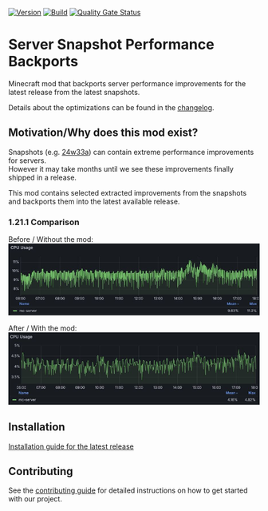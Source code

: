 <!-- modrinth_exclude.start -->

[![Version](https://img.shields.io/modrinth/v/r2KV1Oja)](https://modrinth.com/mod/server-snapshot-performance-backports)
[![Build](https://img.shields.io/github/actions/workflow/status/litetex-oss/mcm-server-snapshot-performance-backports/check-build.yml?branch=dev)](https://github.com/litetex-oss/mcm-server-snapshot-performance-backports/actions/workflows/check-build.yml?query=branch%3Adev)
[![Quality Gate Status](https://sonarcloud.io/api/project_badges/measure?project=litetex-oss_mcm-server-snapshot-performance-backports&metric=alert_status)](https://sonarcloud.io/dashboard?id=litetex-oss_mcm-server-snapshot-performance-backports)

<!-- modrinth_exclude.end -->

# Server Snapshot Performance Backports
Minecraft mod that backports server performance improvements for the latest release from the latest snapshots.

Details about the optimizations can be found in the [changelog](https://github.com/litetex-oss/mcm-server-snapshot-performance-backports/blob/dev/CHANGELOG.md).

## Motivation/Why does this mod exist?

Snapshots (e.g. [24w33a](https://minecraft.wiki/w/Java_Edition_24w33a)) can contain extreme performance improvements for servers.<br/>
However it may take months until we see these improvements finally shipped in a release.

This mod contains selected extracted improvements from the snapshots and backports them into the latest available release.

### 1.21.1 Comparison
Before / Without the mod:
![](https://github.com/litetex-oss/mcm-server-snapshot-performance-backports/blob/dev/assets/1.21.1_Before_Without.jpg)

After / With the mod:
![](https://github.com/litetex-oss/mcm-server-snapshot-performance-backports/blob/dev/assets/1.21.1_After_With.jpg)

<!-- modrinth_exclude.start -->

## Installation
[Installation guide for the latest release](https://github.com/litetex-oss/mcm-server-snapshot-performance-backports/releases/latest#Installation)

## Contributing
See the [contributing guide](./CONTRIBUTING.md) for detailed instructions on how to get started with our project.

<!-- modrinth_exclude.end -->
